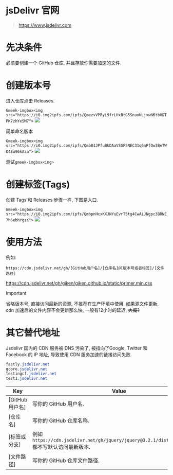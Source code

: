 # jsDelivr 官网

> https://www.jsdelivr.com

# 先决条件

必须要创建一个 GitHub 仓库, 并且存放你需要加速的文件.

# 创建版本号

进入仓库点击 Releases.

`Gmeek-imgbox<img src="https://i0.img2ipfs.com/ipfs/QmezvVPRyL9frLHxBtG5SnuxNLjxwN6tbHDTPK7zhYeSM7">`
![](https://i0.img2ipfs.com/ipfs/QmezvVPRyL9frLHxBtG5SnuxNLjxwN6tbHDTPK7zhYeSM7)

简单命名版本

`Gmeek-imgbox<img src="https://i0.img2ipfs.com/ipfs/Qmb81JPfuBkDAaVSSFSNEC31q6nPfQw3BeTWK48u96kAza">`
![](https://i0.img2ipfs.com/ipfs/Qmb81JPfuBkDAaVSSFSNEC31q6nPfQw3BeTWK48u96kAza)

测试`gmeek-imgbox<img>`

# 创建标签(Tags)

创建 Tags 和 Releases 步骤一样, 下图是入口.

`Gmeek-imgbox<img src="https://i0.img2ipfs.com/ipfs/QmbpnHcxKXJNYuEvrT5tg4CwAiJNgpc3BRNE7h6ebhYgsK">`
![](https://i0.img2ipfs.com/ipfs/QmbpnHcxKXJNYuEvrT5tg4CwAiJNgpc3BRNE7h6ebhYgsK)

# 使用方法

例如:

`https://cdn.jsdelivr.net/gh/[GitHub用户名]/[仓库名]@[版本号或者标签]/[文件路径]`

https://cdn.jsdelivr.net/gh/gjken/gjken.github.io/static/primer.min.css

> [!Important]
> 省略版本号, 直接访问最新的资源, 不推荐在生产环境中使用.
> 如果源文件更新, cdn 加速后的文件内容不会更新那么快, 一般有12小时的延迟, ~~大概?~~

# 其它替代地址

Jsdelivr 国内的 CDN 服务被 DNS 污染了, 被指向了Google, Twitter 和 Facebook 的 IP 地址, 导致使用 CDN 服务加速的链接访问失败.

```css
fastly.jsdelivr.net
gcore.jsdelivr.net
testingcf.jsdelivr.net
test1.jsdelivr.net
```

| Key | Value
| - | -
| [GitHub 用户名] | 写你的 GitHub 用户名.
| [仓库名]  | 写你的 GitHub 仓库名称.
| [标签或分支] | 例如 `https://cdn.jsdelivr.net/gh/jquery/jquery@3.2.1/dist/jquery.min.js`<br>都不写默认访问最新版本.</br>
| [文件路径] | 写你的 GitHub 仓库文件路径.